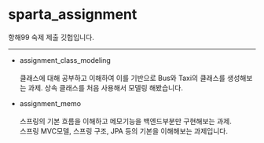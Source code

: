 # sparta_assignment
항해99 숙제 제출 깃헙입니다.

---
* assignment_class_modeling </br></br>
클래스에 대해 공부하고 이해하여 이를 기반으로 Bus와 Taxi의 클래스를 생성해보는 과제.
상속 클래스를 처음 사용해서 모델링 해봤습니다.

* assignment_memo </br></br>
스프링의 기본 흐름을 이해하고 메모기능을 백엔드부분만 구현해보는 과제. </br>
스프링 MVC모델, 스프링 구조, JPA 등의 기본을 이해해보는 과제입니다.  
